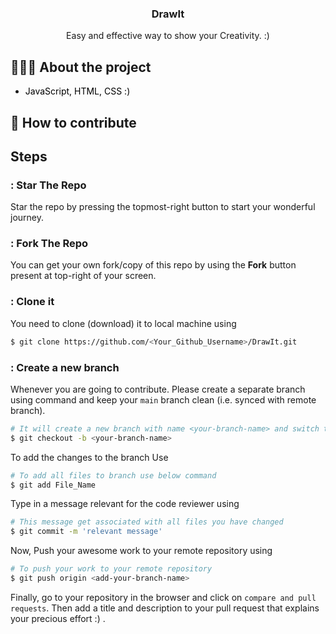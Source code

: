 <h3 align="center">
  DrawIt
</h3>

<p align="center">Easy and effective way to show your Creativity. :)</p>


## 👨🏻‍💻 About the project

- <p style="color: black;">JavaScript, HTML, CSS :)</p>


## 🤔 How to contribute

## Steps

### : Star The Repo

Star the repo by pressing the topmost-right button to start your wonderful journey.

### : Fork The Repo

You can get your own fork/copy of this repo by using the <b>Fork</b> button present at top-right of your screen.

### : Clone it

You need to clone (download) it to local machine using

```sh
$ git clone https://github.com/<Your_Github_Username>/DrawIt.git
```

### : Create a new branch

Whenever you are going to contribute. Please create a separate branch using command and keep your `main` branch clean (i.e. synced with remote branch).

```sh
# It will create a new branch with name <your-branch-name> and switch to branch 
$ git checkout -b <your-branch-name>
```
To add the changes to the branch Use

```sh
# To add all files to branch use below command
$ git add File_Name
```

Type in a message relevant for the code reviewer using

```sh
# This message get associated with all files you have changed
$ git commit -m 'relevant message'
```

Now, Push your awesome work to your remote repository using

```sh
# To push your work to your remote repository
$ git push origin <add-your-branch-name>
```

Finally, go to your repository in the browser and click on `compare and pull requests`.
Then add a title and description to your pull request that explains your precious effort :) .

<p> </p



